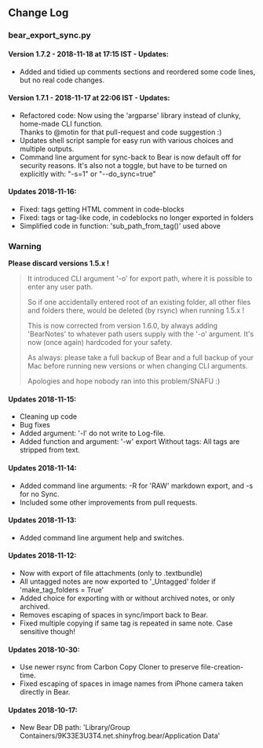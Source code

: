 ## Change Log

### bear_export_sync.py

#### Version 1.7.2 - 2018-11-18 at 17:15 IST - Updates:
- Added and tidied up comments sections and reordered some code lines, but no real code changes.

#### Version 1.7.1 - 2018-11-17 at 22:06 IST - Updates:
- Refactored code: Now using the 'argparse' library instead of clunky, home-made CLI function.  
Thanks to @motin for that pull-request and code suggestion :)
- Updates shell script sample for easy run with various choices and multiple outputs.
- Command line argument for sync-back to Bear is now default off for security reasons. 
  It's also not a toggle, but have to be turned on explicitly with: "-s=1" or "--do_sync=true"


#### Updates 2018-11-16:
- Fixed: tags getting HTML comment in code-blocks
- Fixed: tags or tag-like code, in codeblocks no longer exported in folders
- Simplified code in function: 'sub_path_from_tag()' used above

### Warning

**Please discard versions 1.5.x !**

> It introduced CLI argument '-o' for export path, where it is possible to enter any user path. 
> 
> So if one accidentally entered root of an existing folder, all other files and folders there, would be deleted (by rsync) when running 1.5.x !
> 
> This is now corrected from version 1.6.0, by always adding 'BearNotes' to whatever path users supply with the '-o' argument. It's now (once again) hardcoded for your safety.
> 
> As always: please take a full backup of Bear and a full backup of your Mac before running new versions or when changing CLI arguments. 
> 
> Apologies and hope nobody ran into this problem/SNAFU :)

#### Updates 2018-11-15:
- Cleaning up code
- Bug fixes
- Added argument: '-l' do not write to Log-file.
- Added function and argument: '-w' export Without tags: All tags are stripped from text.

#### Updates 2018-11-14:
- Added command line arguments: -R for 'RAW' markdown export, and -s for no Sync.
- Included some other improvements from pull requests.

#### Updates 2018-11-13:
- Added command line argument help and switches.

#### Updates 2018-11-12:
- Now with export of file attachments (only to .textbundle)
- All untagged notes are now exported to '_Untagged' folder if 'make_tag_folders = True'
- Added choice for exporting with or without archived notes, or only archived. 
- Removes escaping of spaces in sync/import back to Bear.
- Fixed multiple copying if same tag is repeated in same note. Case sensitive though!

#### Updates 2018-10-30:
- Use newer rsync from Carbon Copy Cloner to preserve file-creation-time.
- Fixed escaping of spaces in image names from iPhone camera taken directly in Bear.

#### Updates 2018-10-17:
- New Bear DB path: 'Library/Group Containers/9K33E3U3T4.net.shinyfrog.bear/Application Data'